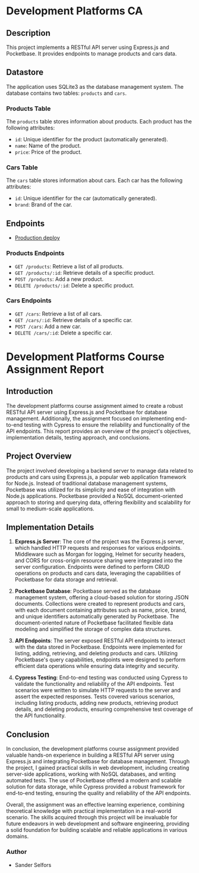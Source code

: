 # Development Platforms CA

## Description

This project implements a RESTful API server using Express.js and Pocketbase. It provides endpoints to manage products and cars data.

## Datastore

The application uses SQLite3 as the database management system. The database contains two tables: `products` and `cars`.

### Products Table

The `products` table stores information about products. Each product has the following attributes:

- `id`: Unique identifier for the product (automatically generated).
- `name`: Name of the product.
- `price`: Price of the product.

### Cars Table

The `cars` table stores information about cars. Each car has the following attributes:

- `id`: Unique identifier for the car (automatically generated).
- `brand`: Brand of the car.

## Endpoints

- [Production deploy](https://dp-ca.onrender.com/)
  
### Products Endpoints

- `GET /products`: Retrieve a list of all products.
- `GET /products/:id`: Retrieve details of a specific product.
- `POST /products`: Add a new product.
- `DELETE /products/:id`: Delete a specific product.

### Cars Endpoints

- `GET /cars`: Retrieve a list of all cars.
- `GET /cars/:id`: Retrieve details of a specific car.
- `POST /cars`: Add a new car.
- `DELETE /cars/:id`: Delete a specific car.

# Development Platforms Course Assignment Report

## Introduction

The development platforms course assignment aimed to create a robust RESTful API server using Express.js and Pocketbase for database management. Additionally, the assignment focused on implementing end-to-end testing with Cypress to ensure the reliability and functionality of the API endpoints. This report provides an overview of the project's objectives, implementation details, testing approach, and conclusions.

## Project Overview

The project involved developing a backend server to manage data related to products and cars using Express.js, a popular web application framework for Node.js. Instead of traditional database management systems, Pocketbase was utilized for its simplicity and ease of integration with Node.js applications. Pocketbase provided a NoSQL document-oriented approach to storing and querying data, offering flexibility and scalability for small to medium-scale applications.

## Implementation Details

1. **Express.js Server**: The core of the project was the Express.js server, which handled HTTP requests and responses for various endpoints. Middleware such as Morgan for logging, Helmet for security headers, and CORS for cross-origin resource sharing were integrated into the server configuration. Endpoints were defined to perform CRUD operations on products and cars data, leveraging the capabilities of Pocketbase for data storage and retrieval.

2. **Pocketbase Database**: Pocketbase served as the database management system, offering a cloud-based solution for storing JSON documents. Collections were created to represent products and cars, with each document containing attributes such as name, price, brand, and unique identifiers automatically generated by Pocketbase. The document-oriented nature of Pocketbase facilitated flexible data modeling and simplified the storage of complex data structures.

3. **API Endpoints**: The server exposed RESTful API endpoints to interact with the data stored in Pocketbase. Endpoints were implemented for listing, adding, retrieving, and deleting products and cars. Utilizing Pocketbase's query capabilities, endpoints were designed to perform efficient data operations while ensuring data integrity and security.

4. **Cypress Testing**: End-to-end testing was conducted using Cypress to validate the functionality and reliability of the API endpoints. Test scenarios were written to simulate HTTP requests to the server and assert the expected responses. Tests covered various scenarios, including listing products, adding new products, retrieving product details, and deleting products, ensuring comprehensive test coverage of the API functionality.

## Conclusion

In conclusion, the development platforms course assignment provided valuable hands-on experience in building a RESTful API server using Express.js and integrating Pocketbase for database management. Through the project, I gained practical skills in web development, including creating server-side applications, working with NoSQL databases, and writing automated tests. The use of Pocketbase offered a modern and scalable solution for data storage, while Cypress provided a robust framework for end-to-end testing, ensuring the quality and reliability of the API endpoints.

Overall, the assignment was an effective learning experience, combining theoretical knowledge with practical implementation in a real-world scenario. The skills acquired through this project will be invaluable for future endeavors in web development and software engineering, providing a solid foundation for building scalable and reliable applications in various domains.

### Author

- Sander Selfors
